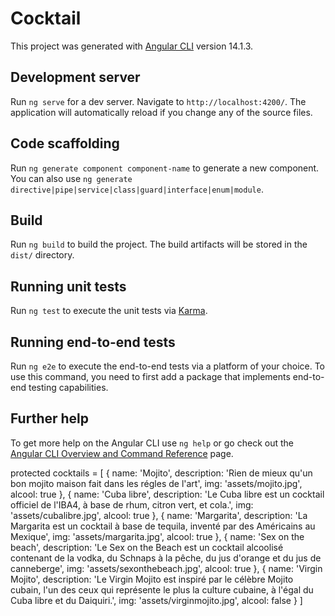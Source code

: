 # Cocktail

This project was generated with [Angular CLI](https://github.com/angular/angular-cli) version 14.1.3.

## Development server

Run `ng serve` for a dev server. Navigate to `http://localhost:4200/`. The application will automatically reload if you change any of the source files.

## Code scaffolding

Run `ng generate component component-name` to generate a new component. You can also use `ng generate directive|pipe|service|class|guard|interface|enum|module`.

## Build

Run `ng build` to build the project. The build artifacts will be stored in the `dist/` directory.

## Running unit tests

Run `ng test` to execute the unit tests via [Karma](https://karma-runner.github.io).

## Running end-to-end tests

Run `ng e2e` to execute the end-to-end tests via a platform of your choice. To use this command, you need to first add a package that implements end-to-end testing capabilities.

## Further help

To get more help on the Angular CLI use `ng help` or go check out the [Angular CLI Overview and Command Reference](https://angular.io/cli) page.

protected cocktails = [
    { name: 'Mojito', description: 'Rien de mieux qu\'un bon mojito maison fait dans les régles de l\'art', img: 'assets/mojito.jpg', alcool: true },
    { name: 'Cuba libre', description: 'Le Cuba libre est un cocktail officiel de l\'IBA4, à base de rhum, citron vert, et cola.', img: 'assets/cubalibre.jpg', alcool: true },
    { name: 'Margarita', description: 'La Margarita est un cocktail à base de tequila, inventé par des Américains au Mexique', img: 'assets/margarita.jpg', alcool: true },
    { name: 'Sex on the beach', description: 'Le Sex on the Beach est un cocktail alcoolisé contenant de la vodka, du Schnaps à la pêche, du jus d\'orange et du jus de canneberge', img: 'assets/sexonthebeach.jpg', alcool: true },
    { name: 'Virgin Mojito', description: 'Le Virgin Mojito est inspiré par le célèbre Mojito cubain, l\'un des ceux qui représente le plus la culture cubaine, à l\'égal du Cuba libre et du Daiquiri.', img: 'assets/virginmojito.jpg', alcool: false }
]
